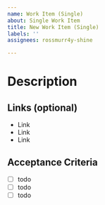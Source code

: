 ```yaml
---
name: Work Item (Single)
about: Single Work Item
title: New Work Item (Single)
labels: ''
assignees: rossmurr4y-shine

---
```


# Description

<!-- describe work item here -->

## Links (optional)

- Link
- Link
- Link

## Acceptance Criteria

- [ ] todo
- [ ] todo
- [ ] todo
